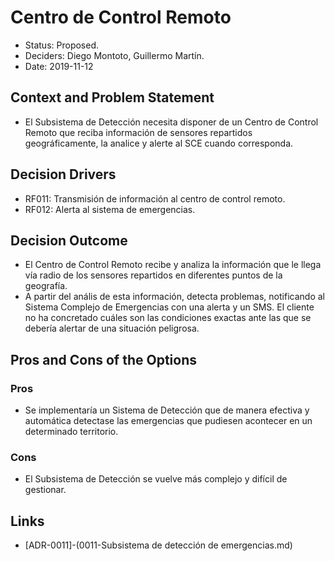 # Centro de Control Remoto
* Status: Proposed.
* Deciders: Diego Montoto, Guillermo Martín.
* Date: 2019-11-12


## Context and Problem Statement
* El Subsistema de Detección necesita disponer de un Centro de Control Remoto que reciba información de sensores repartidos geográficamente, la analice y alerte al SCE cuando corresponda.

## Decision Drivers
* RF011: Transmisión de información al centro de control remoto.
* RF012: Alerta al sistema de emergencias.

## Decision Outcome
* El Centro de Control Remoto recibe y analiza la información que le llega vía radio de los sensores repartidos en diferentes puntos de la geografía.
* A partir del anális de esta información, detecta problemas, notificando al Sistema Complejo de Emergencias con una alerta y un SMS. El cliente no ha concretado cuáles son las condiciones exactas ante las que se debería alertar de una situación peligrosa.

## Pros and Cons of the Options

### Pros
* Se implementaría un Sistema de Detección que de manera efectiva y automática detectase las emergencias que pudiesen acontecer en un determinado territorio.

### Cons
* El Subsistema de Detección se vuelve más complejo y difícil de gestionar.

## Links

* [ADR-0011]-(0011-Subsistema de detección de emergencias.md)
